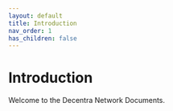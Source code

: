 ```yaml
---
layout: default
title: Introduction
nav_order: 1
has_children: false
---
```


# Introduction

Welcome to the Decentra Network Documents.
